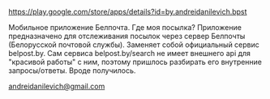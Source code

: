 https://play.google.com/store/apps/details?id=by.andreidanilevich.bpst

Мобильное приложение Белпочта. Где моя посылка?
Приложение предназначено для отслеживания посылок через сервер Белпочты (Белорусской почтовой службы).
Заменяет собой официальный сервис belpost.by.
Сам сервиса belpost.by/search не имеет внешнего api для "красивой работы" с ним, поэтому пришлось разбирать его
внутренние запросы/ответы. Вроде получилось.

andreidanilevich@gmail.com
